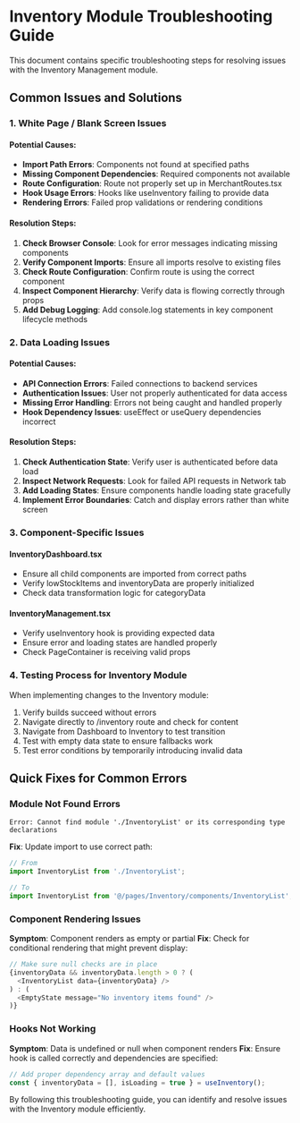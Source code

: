 
# Inventory Module Troubleshooting Guide

This document contains specific troubleshooting steps for resolving issues with the Inventory Management module.

## Common Issues and Solutions

### 1. White Page / Blank Screen Issues

#### Potential Causes:

- **Import Path Errors**: Components not found at specified paths
- **Missing Component Dependencies**: Required components not available
- **Route Configuration**: Route not properly set up in MerchantRoutes.tsx
- **Hook Usage Errors**: Hooks like useInventory failing to provide data
- **Rendering Errors**: Failed prop validations or rendering conditions

#### Resolution Steps:

1. **Check Browser Console**: Look for error messages indicating missing components
2. **Verify Component Imports**: Ensure all imports resolve to existing files
3. **Check Route Configuration**: Confirm route is using the correct component
4. **Inspect Component Hierarchy**: Verify data is flowing correctly through props
5. **Add Debug Logging**: Add console.log statements in key component lifecycle methods

### 2. Data Loading Issues

#### Potential Causes:

- **API Connection Errors**: Failed connections to backend services
- **Authentication Issues**: User not properly authenticated for data access
- **Missing Error Handling**: Errors not being caught and handled properly
- **Hook Dependency Issues**: useEffect or useQuery dependencies incorrect

#### Resolution Steps:

1. **Check Authentication State**: Verify user is authenticated before data load
2. **Inspect Network Requests**: Look for failed API requests in Network tab
3. **Add Loading States**: Ensure components handle loading state gracefully
4. **Implement Error Boundaries**: Catch and display errors rather than white screen

### 3. Component-Specific Issues

#### InventoryDashboard.tsx

- Ensure all child components are imported from correct paths
- Verify lowStockItems and inventoryData are properly initialized
- Check data transformation logic for categoryData

#### InventoryManagement.tsx

- Verify useInventory hook is providing expected data
- Ensure error and loading states are handled properly
- Check PageContainer is receiving valid props

### 4. Testing Process for Inventory Module

When implementing changes to the Inventory module:

1. Verify builds succeed without errors
2. Navigate directly to /inventory route and check for content
3. Navigate from Dashboard to Inventory to test transition
4. Test with empty data state to ensure fallbacks work
5. Test error conditions by temporarily introducing invalid data

## Quick Fixes for Common Errors

### Module Not Found Errors

```
Error: Cannot find module './InventoryList' or its corresponding type declarations
```

**Fix**: Update import to use correct path:
```typescript
// From
import InventoryList from './InventoryList';

// To
import InventoryList from '@/pages/Inventory/components/InventoryList';
```

### Component Rendering Issues

**Symptom**: Component renders as empty or partial
**Fix**: Check for conditional rendering that might prevent display:

```typescript
// Make sure null checks are in place
{inventoryData && inventoryData.length > 0 ? (
  <InventoryList data={inventoryData} />
) : (
  <EmptyState message="No inventory items found" />
)}
```

### Hooks Not Working

**Symptom**: Data is undefined or null when component renders
**Fix**: Ensure hook is called correctly and dependencies are specified:

```typescript
// Add proper dependency array and default values
const { inventoryData = [], isLoading = true } = useInventory();
```

By following this troubleshooting guide, you can identify and resolve issues with the Inventory module efficiently.
